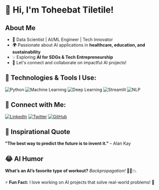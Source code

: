 # 👋 Hi, I'm Toheebat Tiletile!

## About Me
- 🔬 Data Scientist | AI/ML Engineer | Tech Innovator
- 🌍 Passionate about AI applications in **healthcare, education, and sustainability**
- 💡 Exploring **AI for SDGs & Tech Entrepreneurship**
- 🔗 Let's connect and collaborate on impactful AI projects!

## 🚀 Technologies & Tools I Use:

![Python](https://img.shields.io/badge/Python-3776AB?style=for-the-badge&logo=python&logoColor=white)
![Machine Learning](https://img.shields.io/badge/Machine%20Learning-%23F7931E.svg?style=for-the-badge&logoColor=white)
![Deep Learning](https://img.shields.io/badge/Deep%20Learning-%23FF6F00.svg?style=for-the-badge&logo=tensorflow&logoColor=white)
![Streamlit](https://img.shields.io/badge/Streamlit-FF4B4B?style=for-the-badge&logo=streamlit&logoColor=white)
![NLP](https://img.shields.io/badge/Natural%20Language%20Processing-%23339933.svg?style=for-the-badge&logoColor=white)

## 🔗 Connect with Me:
[![LinkedIn](https://img.shields.io/badge/LinkedIn-0A66C2?style=for-the-badge&logo=linkedin&logoColor=white)](https://www.linkedin.com/in/toheebat-tiletile)
[![Twitter](https://img.shields.io/badge/Twitter-1DA1F2?style=for-the-badge&logo=twitter&logoColor=white)](https://twitter.com/yourprofile)
[![GitHub](https://img.shields.io/badge/GitHub-100000?style=for-the-badge&logo=github&logoColor=white)](https://github.com/TiletileToheebat)

## 🌟 Inspirational Quote
**"The best way to predict the future is to invent it."** – Alan Kay

## 😂 AI Humor
**What’s an AI’s favorite type of workout?**
*Backpropagation!* 💪🏾📉

⚡ **Fun Fact:** I love working on AI projects that solve real-world problems! 🚀


<!---
TiletileToheebat/TiletileToheebat is a ✨ special ✨ repository because its `README.md` (this file) appears on your GitHub profile.
You can click the Preview link to take a look at your changes.
--->
